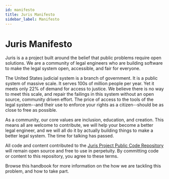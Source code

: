 ```yaml
---
id: manifesto
title: Juris Manifesto
sidebar_label: Manifesto
---
```


# Juris Manifesto

Juris is a a project built around the belief that public problems require open solutions. We are a community of legal engineers who are building software to make the legal system open, accessible, and fair for everyone.

The United States judicial system is a branch of government. It is a public system of massive scale. It serves 100s of million people per year. Yet it meets only 22% of demand for access to justice. We believe there is no way to meet this scale, and repair the failings in this system without an open source, community driven effort. The price of access to the tools of the legal system--and their use to enforce your rights as a citizen--should be as close to free as possible.

As a community, our core values are inclusion, education, and creation. This means all are welcome to contribute, we will help your become a better legal engineer, and we will all do it by actually building things to make a better legal system. The time for talking has passed.

All code and content contributed to the [Juris Project Public Code Repository](https://github.com/jurisproject/) will remain open source and free to use in perpetuity. By committing code or content to this repository, you agree to these terms.

Browse this handbook for more information on the how we are tackling this problem, and how to take part.